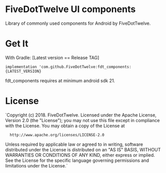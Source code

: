 # FiveDotTwelve UI components

Library of commonly used components for Android by FiveDotTwelve.

# Get It

With Gradle:
[Latest version == Release TAG]

`
implementation 'com.github.FiveDotTwelve:fdt_components:{LATEST_VERSION}
`

fdt_components requires at minimum android sdk 21.

# License

`Copyright (c) 2018. FiveDotTwelve.
 Licensed under the Apache License, Version 2.0 (the "License");
 you may not use this file except in compliance with the License.
 You may obtain a copy of the License at

      http://www.apache.org/licenses/LICENSE-2.0

 Unless required by applicable law or agreed to in writing, software
 distributed under the License is distributed on an "AS IS" BASIS,
 WITHOUT WARRANTIES OR CONDITIONS OF ANY KIND, either express or implied.
 See the License for the specific language governing permissions and
 limitations under the License.`